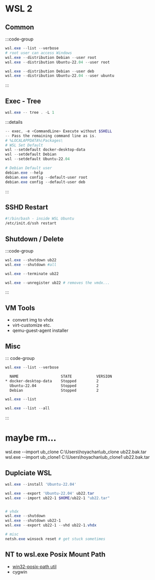 # WSL 2
## Common

:::code-group
```powershell [main]
wsl.exe --list --verbose
# root user can access Windows
wsl.exe --distribution Debian --user root
wsl.exe --distribution Ubuntu-22.04 --user root
```
```powershell [misc]
wsl.exe --distribution Debian --user deb
wsl.exe --distribution Ubuntu-22.04 --user ubuntu
```
:::
## Exec - Tree
```powershell
wsl.exe -- tree . -L 1
```
<!-- wsl.exe -e tree .
wsl.exe -e tree . -L 1
wsl.exe -- tree . -->
:::details
```powershell
-- exec, -e <CommandLine> Execute without $SHELL
-- Pass the remaining command line as is.
# %LOCALAPPDATA%\Packages\
# WSL Set Default
wsl --setdefault docker-desktop-data
wsl --setdefault Debian
wsl --setdefault Ubuntu-22.04

# Debian Default user
debian.exe --help
debian.exe config --default-user root
debian.exe config --default-user deb
```
:::
<!-- might be easier to have it in one file and reference it... and or auto generate  -->
## SSHD Restart
```bash
#!/bin/bash - inside WSL Ubuntu
/etc/init.d/ssh restart
```


## Shutdown / Delete
:::code-group
```powershell [shutdown]
wsl.exe --shutdown ub22
wsl.exe --shutdown #all
```
```powershell [force shutdown]
wsl.exe --terminate ub22

```
```powershell [unregister-undefine-remove]
wsl.exe --unregister ub22 # removes the vmdx...
```
:::



## VM Tools
* convert img to vhdx
* virt-customize etc.
* qemu-guest-agent installer

## Misc
::: code-group
```powershell 
wsl.exe --list --verbose
```
```txt [name-state-version.log]
  NAME                   STATE           VERSION
* docker-desktop-data    Stopped         2
  Ubuntu-22.04           Stopped         2
  Debian                 Stopped         2
```
```powershell 
wsl.exe --list
```
```powershell 
wsl.exe --list --all
```
:::

# maybe rm...
wsl.exe --import ub_clone C:\Users\hoyachan\ub_clone ub22.bak.tar
wsl.exe --import ub_clone1 C:\Users\hoyachan\ub_clone1 ub22.bak.tar


## Duplciate WSL
```powershell [duplicate-vm.ps1]
wsl.exe --install 'Ubuntu-22.04'

wsl.exe --export 'Ubuntu-22.04' ub22.tar
wsl.exe --import ub22-1 $HOME/ub22-1 "ub22.tar"


# vhdx
wsl.exe --shutdown
wsl.exe --shutdown ub22-1
wsl.exe --export ub22-1 --vhd ub22-1.vhdx

# misc
netsh.exe winsock reset # get stuck sometimes
```

## NT to wsl.exe Posix Mount Path
* [win32-posix-path util](https://codeforwings.github.io/nuxt3-win32-posix-path/)
* cygwin